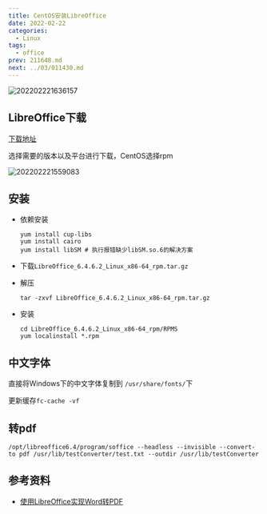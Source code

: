 ```yaml
---
title: CentOS安装LibreOffice
date: 2022-02-22
categories:
  - Linux
tags:
  - office
prev: 211648.md
next: ../03/011430.md
---
```


![202202221636157](https://fastly.jsdelivr.net/gh/qbmzc/images/2022/202202221636157.png)

<!-- more -->

## LibreOffice下载

[下载地址](https://downloadarchive.documentfoundation.org/libreoffice/old/)

选择需要的版本以及平台进行下载，CentOS选择rpm

![202202221559083](https://fastly.jsdelivr.net/gh/qbmzc/images/2022/202202221559083.png)

## 安装

- 依赖安装
    ```shell
    yum install cup-libs
    yum install cairo
    yum install libSM # 执行报错缺少libSM.so.6的解决方案
    ```
- 下载`LibreOffice_6.4.6.2_Linux_x86-64_rpm.tar.gz`
- 解压
    ```shell
    tar -zxvf LibreOffice_6.4.6.2_Linux_x86-64_rpm.tar.gz
    ```

- 安装
    ```shell
    cd LibreOffice_6.4.6.2_Linux_x86-64_rpm/RPMS
    yum localinstall *.rpm
    ```

## 中文字体

直接将Windows下的中文字体复制到  `/usr/share/fonts/`下

更新缓存`fc-cache -vf`

## 转pdf

```shell
/opt/libreoffice6.4/program/soffice --headless --invisible --convert-to pdf /usr/lib/testConverter/test.txt --outdir /usr/lib/testConverter
```

## 参考资料

- [使用LibreOffice实现Word转PDF](https://zhuanlan.zhihu.com/p/364311581)